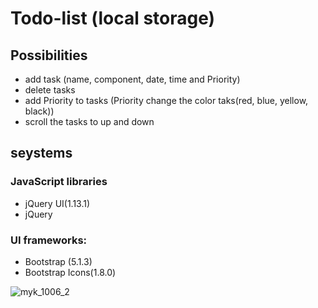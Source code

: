
# Todo-list (local storage)

## Possibilities
- add task (name, component, date, time and Priority)
- delete tasks
- add Priority  to tasks (Priority  change the color taks(red, blue, yellow, black))
- scroll the tasks to up and down


## seystems
### JavaScript libraries
- jQuery UI(1.13.1)
- jQuery

### UI frameworks: 
- Bootstrap (5.1.3)
- Bootstrap Icons(1.8.0)

![myk_1006_2](https://user-images.githubusercontent.com/75210468/153160581-58b4e858-b1cd-4206-957e-6ccfd6ccc25a.jpg)
